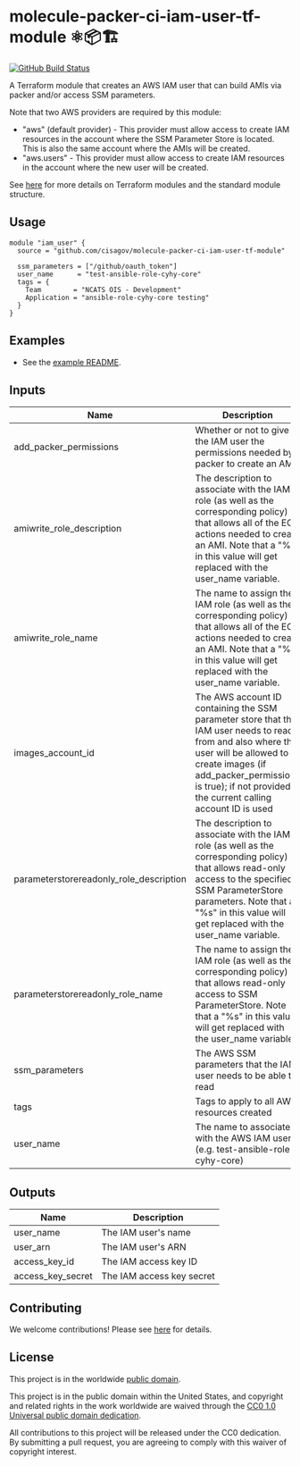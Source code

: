 # molecule-packer-ci-iam-user-tf-module ⚛️📦🏗 #

[![GitHub Build Status](https://github.com/cisagov/molecule-packer-ci-iam-user-tf-module/workflows/build/badge.svg)](https://github.com/cisagov/molecule-packer-ci-iam-user-tf-module/actions)

A Terraform module that creates an AWS IAM user that can build AMIs via
packer and/or access SSM parameters.

Note that two AWS providers are required by this module:

* "aws" (default provider) - This provider must allow access to create IAM
  resources in the account where the SSM Parameter Store is located.  This
  is also the same account where the AMIs will be created.
* "aws.users" - This provider must allow access to create IAM resources in
  the account where the new user will be created.

See [here](https://www.terraform.io/docs/modules/index.html) for more
details on Terraform modules and the standard module structure.

## Usage ##

```hcl
module "iam_user" {
  source = "github.com/cisagov/molecule-packer-ci-iam-user-tf-module"

  ssm_parameters = ["/github/oauth_token"]
  user_name      = "test-ansible-role-cyhy-core"
  tags = {
    Team        = "NCATS OIS - Development"
    Application = "ansible-role-cyhy-core testing"
  }
}
```

## Examples ##

* See the [example README](examples/README.md).

## Inputs ##

| Name | Description | Type | Default | Required |
|------|-------------|:----:|:-------:|:--------:|
| add_packer_permissions | Whether or not to give the IAM user the permissions needed by packer to create an AMI | bool | `false` | no |
| amiwrite_role_description | The description to associate with the IAM role (as well as the corresponding policy) that allows all of the EC2 actions needed to create an AMI.  Note that a \"%s\" in this value will get replaced with the user_name variable. | string | `Allows access to all of the EC2 actions needed to create an AMI for %s.` | no |
| amiwrite_role_name | The name to assign the IAM role (as well as the corresponding policy) that allows all of the EC2 actions needed to create an AMI.  Note that a \"%s\" in this value will get replaced with the user_name variable. | string | `EC2AMIWrite-%s` | no |
| images_account_id | The AWS account ID containing the SSM parameter store that the IAM user needs to read from and also where the user will be allowed to create images (if add_packer_permissions is true); if not provided, the current calling account ID is used | string | ID of calling account | no |
| parameterstorereadonly_role_description | The description to associate with the IAM role (as well as the corresponding policy) that allows read-only access to the specified SSM ParameterStore parameters.  Note that a \"%s\" in this value will get replaced with the user_name variable. | string | `Allows read-only access to SSM ParameterStore required for %s.` | no |
| parameterstorereadonly_role_name | The name to assign the IAM role (as well as the corresponding policy) that allows read-only access to SSM ParameterStore.  Note that a \"%s\" in this value will get replaced with the user_name variable. | string | `ParameterStoreReadOnly-%s` | no |
| ssm_parameters | The AWS SSM parameters that the IAM user needs to be able to read | list(string) | | yes |
| tags | Tags to apply to all AWS resources created | map(string) | `{}` | no |
| user_name | The name to associate with the AWS IAM user (e.g. test-ansible-role-cyhy-core) | string | | yes |

## Outputs ##

| Name | Description |
|------|-------------|
| user_name | The IAM user's name |
| user_arn | The IAM user's ARN |
| access_key_id | The IAM access key ID |
| access_key_secret | The IAM access key secret |

## Contributing ##

We welcome contributions!  Please see [here](CONTRIBUTING.md) for
details.

## License ##

This project is in the worldwide [public domain](LICENSE).

This project is in the public domain within the United States, and
copyright and related rights in the work worldwide are waived through
the [CC0 1.0 Universal public domain
dedication](https://creativecommons.org/publicdomain/zero/1.0/).

All contributions to this project will be released under the CC0
dedication. By submitting a pull request, you are agreeing to comply
with this waiver of copyright interest.
